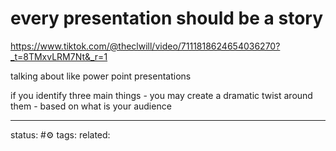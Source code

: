 # every presentation should be a story
https://www.tiktok.com/@theclwill/video/7111818624654036270?_t=8TMxvLRM7Nt&_r=1

talking about like power point presentations

if you identify three main things - you may create a dramatic twist around them - based on what is your audience

---
status: #⚙️ 
tags: 
related: 
